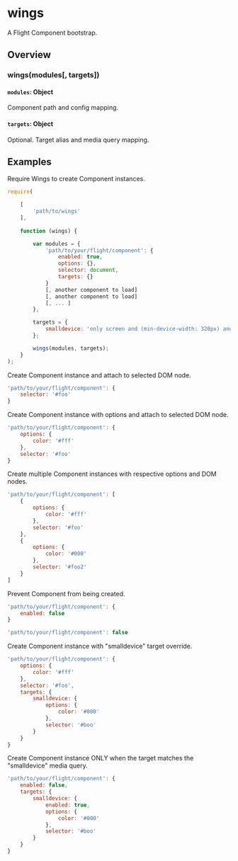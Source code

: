 # wings

A Flight Component bootstrap.

## Overview

### wings(modules[, targets])

#### `modules`: Object

Component path and config mapping.

#### `targets`: Object

Optional. Target alias and media query mapping.

## Examples

Require Wings to create Component instances.

```js
require(

	[
		'path/to/wings'
	],
	
	function (wings) {

		var modules = {
			'path/to/your/flight/component': {
				enabled: true,
				options: {},
				selector: document,
				targets: {}
			}
			[, another component to load]
			[, another component to load]
			[, ... ]
		},

		targets = {
			smalldevice: 'only screen and (min-device-width: 320px) and (max-device-width: 767px)'
		};

		wings(modules, targets);
	}
);
```

Create Component instance and attach to selected DOM node.

```js
'path/to/your/flight/component': {
	selector: '#foo'
}
```

Create Component instance with options and attach to selected DOM node.

```js
'path/to/your/flight/component': {
	options: {
		color: '#fff'
	},
	selector: '#foo'
}
```

Create multiple Component instances with respective options and DOM nodes.

```js
'path/to/your/flight/component': [
	{
		options: {
			color: '#fff'
		},
		selector: '#foo'
	},
	{
		options: {
			color: '#000'
		},
		selector: '#foo2'
	}
]
```

Prevent Component from being created.

```js
'path/to/your/flight/component': {
	enabled: false
}

'path/to/your/flight/component': false
```

Create Component instance with "smalldevice" target override.

```js
'path/to/your/flight/component': {
	options: {
		color: '#fff'
	},
	selector: '#foo',
	targets: {
		smalldevice: {
			options: {
				color: '#000'
			},
			selector: '#boo'
		}
	}
}
```

Create Component instance ONLY when the target matches the "smalldevice" media query.

```js
'path/to/your/flight/component': {
	enabled: false,
	targets: {
		smalldevice: {
			enabled: true,
			options: {
				color: '#000'
			},
			selector: '#boo'
		}
	}
}
```